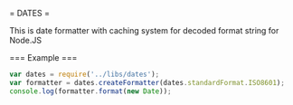 = DATES =

This is date formatter with caching system for decoded format string for Node.JS

=== Example ===
```javascript
var dates = require('../libs/dates');
var formatter = dates.createFormatter(dates.standardFormat.ISO8601);
console.log(formatter.format(new Date));
```
